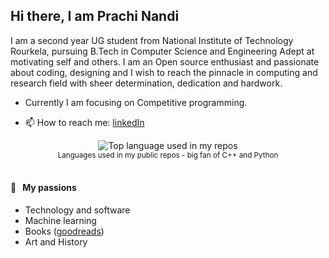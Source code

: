 
 <h2> Hi there, I am Prachi Nandi </a> </h2>
  <p> I am a second year UG student from National Institute of Technology Rourkela, pursuing B.Tech in Computer Science and Engineering
  Adept at motivating self and others. I am an Open source enthusiast and passionate about coding, designing and I wish to reach the pinnacle in computing and research field with sheer determination, dedication and hardwork.


 - Currently I am focusing on Competitive programming.
 
 </p>
 
 - 📫 How to reach me: [linkedIn](https://www.linkedin.com/in/prachi-nandi-461641198/)
 
 <div align="center">
  <img width="" src="https://github-readme-stats.vercel.app/api/top-langs/?username=prachi237&layout=compact&hide_title=1&card_width=300" alt="Top language used in my repos" />
  <br />
  <small>Languages used in my public repos - big fan of C++ and Python</small>
  <br />
  <br />
</div>

 #### 🧡 &nbsp;&nbsp;My passions

* Technology and software
* Machine learning
* Books ([goodreads](https://www.goodreads.com/user/show/155288657-prachi-nandi))
* Art and History
